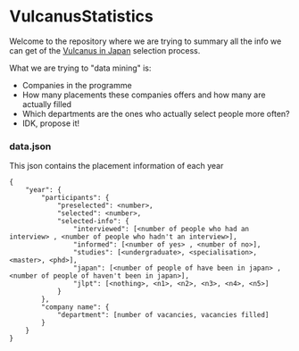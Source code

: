 # VulcanusStatistics

Welcome to the repository where we are trying to summary all the info we can get of the [Vulcanus in Japan](https://www.eu-japan.eu/events/vulcanus-japan) selection process.

What we are trying to "data mining" is:
- Companies in the programme
- How many placements these companies offers and how many are actually filled
- Which departments are the ones who actually select people more often?
- IDK, propose it!

### data.json
This json contains the placement information of each year
```
{
    "year": {
        "participants": {
            "preselected": <number>,
            "selected": <number>,
            "selected-info": {
                "interviewed": [<number of people who had an interview> , <number of people who hadn't an interview>],
                "informed": [<number of yes> , <number of no>],
                "studies": [<undergraduate>, <specialisation>, <master>, <phd>],
                "japan": [<number of people of have been in japan> , <number of people of haven't been in japan>],
                "jlpt": [<nothing>, <n1>, <n2>, <n3>, <n4>, <n5>]
            }
        },
        "company name": {
            "department": [number of vacancies, vacancies filled]
        }
    }
}
```
